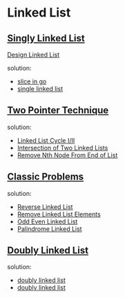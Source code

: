 # Linked List

## [Singly Linked List](https://leetcode.com/explore/learn/card/linked-list/209/singly-linked-list/1287/)

[Design Linked List](https://leetcode.com/explore/learn/card/linked-list/209/singly-linked-list/1290/)

solution:

* [slice in go](dll/ll1/ll1.go)
* [single linked list](dll/ll2/ll2.go)

## [Two Pointer Technique](https://leetcode.com/explore/learn/card/linked-list/214/two-pointer-technique/1211/)

solution:

* [Linked List Cycle I/II](tpt/cycle.go)
* [Intersection of Two Linked Lists](tpt/intersect.go)
* [Remove Nth Node From End of List](tpt/remove.go)

## [Classic Problems](https://leetcode.com/explore/learn/card/linked-list/219/classic-problems/1204/)

solution:

* [Reverse Linked List](cp/reverse.go)
* [Remove Linked List Elements](cp/remove.go)
* [Odd Even Linked List](cp/oddeven.go)
* [Palindrome Linked List](cp/palindrome.go)

## [Doubly Linked List](https://leetcode.com/explore/learn/card/linked-list/210/doubly-linked-list/1291/)

solution:

* [doubly linked list](dll/ll3/ll3.go)
* [doubly linked list](dll/ll4/ll4.go)
